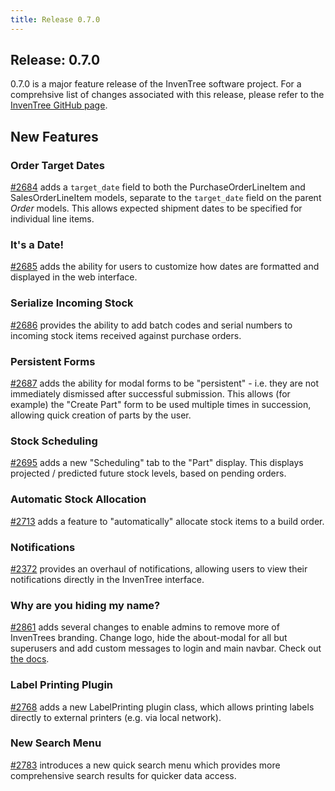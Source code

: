 ```yaml
---
title: Release 0.7.0
---
```


## Release: 0.7.0

0.7.0 is a major feature release of the InvenTree software project. For a comprehsive list of changes associated with this release, please refer to the [InvenTree GitHub page](https://github.com/inventree/InvenTree/milestone/10).

## New Features

### Order Target Dates

[#2684](https://github.com/inventree/InvenTree/pull/2684) adds a `target_date` field to both the PurchaseOrderLineItem and SalesOrderLineItem models, separate to the `target_date` field on the parent _Order_ models. This allows expected shipment dates to be specified for individual line items.

### It's a Date!

[#2685](https://github.com/inventree/InvenTree/pull/2685) adds the ability for users to customize how dates are formatted and displayed in the web interface.

### Serialize Incoming Stock

[#2686](https://github.com/inventree/InvenTree/pull/2686) provides the ability to add batch codes and serial numbers to incoming stock items received against purchase orders.

### Persistent Forms

[#2687](https://github.com/inventree/InvenTree/pull/2687) adds the ability for modal forms to be "persistent" - i.e. they are not immediately dismissed after successful submission. This allows (for example) the "Create Part" form to be used multiple times in succession, allowing quick creation of parts by the user.

### Stock Scheduling

[#2695](https://github.com/inventree/InvenTree/pull/2695) adds a new "Scheduling" tab to the "Part" display. This displays projected / predicted future stock levels, based on pending orders.

### Automatic Stock Allocation

[#2713](https://github.com/inventree/InvenTree/pull/2713) adds a feature to "automatically" allocate stock items to a build order.

### Notifications

[#2372](https://github.com/inventree/InvenTree/pull/2372) provides an overhaul of notifications, allowing users to view their notifications directly in the InvenTree interface.

### Why are you hiding my name?
[#2861](https://github.com/inventree/InvenTree/pull/2861) adds several changes to enable admins to remove more of InvenTrees branding. Change logo, hide the about-modal for all but superusers and add custom messages to login and main navbar. Check out [the docs](../start/config.md#customisation-options).

### Label Printing Plugin

[#2768](https://github.com/inventree/InvenTree/pull/2768) adds a new LabelPrinting plugin class, which allows printing labels directly to external printers (e.g. via local network).

### New Search Menu

[#2783](https://github.com/inventree/InvenTree/pull/2783) introduces a new quick search menu which provides more comprehensive search results for quicker data access.
